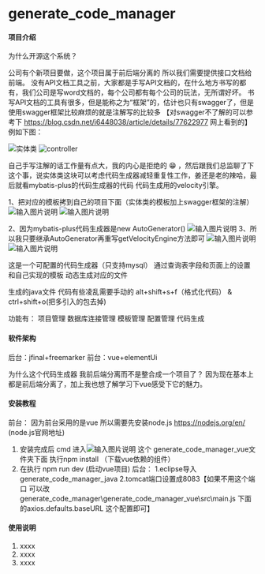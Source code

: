 # generate_code_manager

#### 项目介绍

为什么开源这个系统？

公司有个新项目要做，这个项目属于前后端分离的 所以我们需要提供接口文档给前端。
没有API文档工具之前，大家都是手写API文档的，在什么地方书写的都有，我们公司是写word文档的，每个公司都有每个公司的玩法，无所谓好坏。
书写API文档的工具有很多，但是能称之为“框架”的，估计也只有swagger了，但是使用swagger框架比较麻烦的就是注解写的比较多
【对swagger不了解的可以参考下 https://blog.csdn.net/i6448038/article/details/77622977 网上看到的】
例如下图：

![实体类](https://images.gitee.com/uploads/images/2018/0822/112702_23817e62_535567.png "实体类")
![controller](https://images.gitee.com/uploads/images/2018/0822/112803_214ff158_535567.png "controller")

自己手写注解的话工作量有点大，我的内心是拒绝的 :grin: ，然后跟我们总监聊了下这个事，说实体类这块可以考虑代码生成器减轻重复性工作，姜还是老的辣哈，最后就看mybatis-plus的代码生成器的代码 代码生成用的velocity引擎。

1、把对应的模板拷到自己的项目下面（实体类的模板加上swagger框架的注解）
![输入图片说明](https://images.gitee.com/uploads/images/2018/0822/135624_be3f8d14_535567.png "屏幕截图.png")
![输入图片说明](https://images.gitee.com/uploads/images/2018/0822/140225_328806a1_535567.png "屏幕截图.png")

2、因为mybatis-plus代码生成器是new AutoGenerator()
![输入图片说明](https://images.gitee.com/uploads/images/2018/0822/135750_f4b0bf73_535567.png "屏幕截图.png")
3、所以我只要继承AutoGenerator再重写getVelocityEngine方法即可
![输入图片说明](https://images.gitee.com/uploads/images/2018/0822/135912_d5b88986_535567.png "屏幕截图.png")
![输入图片说明](https://images.gitee.com/uploads/images/2018/0822/140017_596ddb67_535567.png "屏幕截图.png")



这是一个可配置的代码生成器（只支持mysql）
通过查询表字段和页面上的设置和自己实现的模板  动态生成对应的文件

生成的java文件 代码有些凌乱需要手动的 alt+shift+s+f（格式化代码） & ctrl+shift+o(把多引入的包去掉)

功能有：
项目管理
数据库连接管理
模板管理
配置管理
代码生成


#### 软件架构
后台：jfinal+freemarker
前台：vue+elementUi

为什么这个代码生成器 我前后端分离而不是整合成一个项目了？
因为现在基本上都是前后端分离了，加上我也想了解学习下vue感受下它的魅力。


#### 安装教程
前台：
因为前台采用的是vue 所以需要先安装node.js
https://nodejs.org/en/  (node.js官网地址)
1. 安装完成后  cmd 进入![输入图片说明](https://images.gitee.com/uploads/images/2018/0821/101326_ea2c4bc8_535567.png "屏幕截图.png") 这个 generate_code_manager_vue文件夹下面  执行npm install （下载vue依赖的组件）
2. 在执行 npm run dev (启动vue项目)
后台：
1.eclipse导入generate_code_manager_java
2.tomcat端口设置成8083【如果不用这个端口 可以改 generate_code_manager\generate_code_manager_vue\src\main.js 下面的axios.defaults.baseURL 这个配置即可】

#### 使用说明

1. xxxx
2. xxxx
3. xxxx



